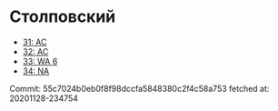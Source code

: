 # Столповский
- [31: AC](31.md)
- [32: AC](32.md)
- [33: WA 6](33.md)
- [34: NA](34.md)

Commit: 55c7024b0eb0f8f98dccfa5848380c2f4c58a753
 fetched at: 20201128-234754
